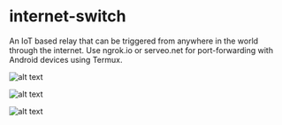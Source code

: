 # internet-switch
An IoT based relay that can be triggered from anywhere in the world through the internet.
Use ngrok.io or serveo.net for port-forwarding with Android devices using Termux. 


![alt text](https://i.imgur.com/SW7ejWw.jpg)



![alt text](https://i.imgur.com/0W2Xv4d.jpg)



![alt text](https://i.imgur.com/kN6Ukqc.jpg)
